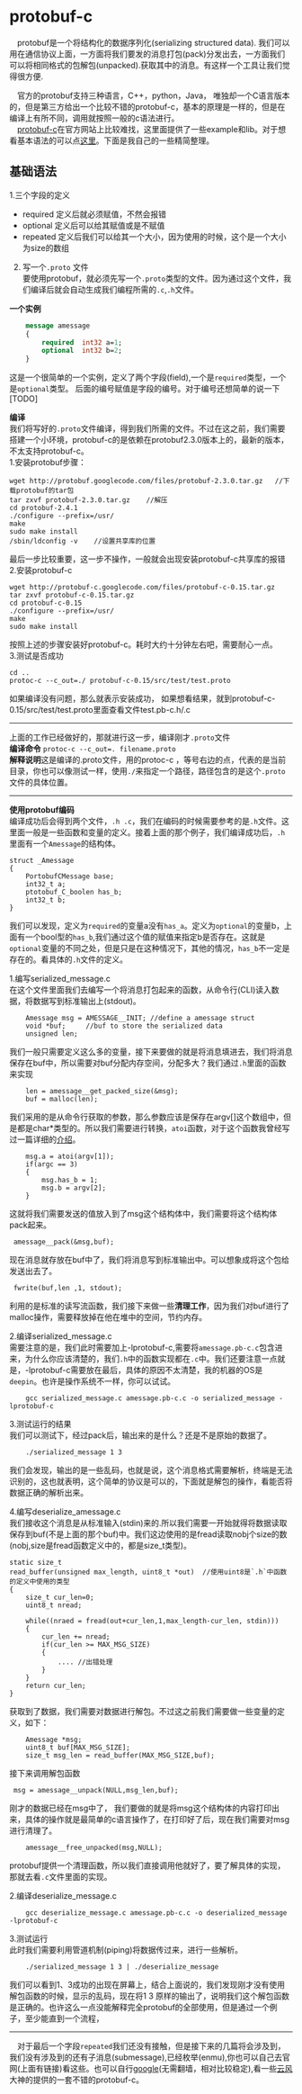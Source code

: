 protobuf-c 
===


 &emsp;protobuf是一个将结构化的数据序列化(serializing structured data). 我们可以用在通信协议上面，一方面将我们要发的消息打包(pack)分发出去，一方面我们可以将相同格式的包解包(unpacked).获取其中的消息。有这样一个工具让我们觉得很方便.
 
 &emsp;官方的protobuf支持三种语言，C++，python，Java， 唯独却一个C语言版本的，但是第三方给出一个比较不错的protobuf-c，基本的原理是一样的，但是在编译上有所不同，调用就按照一般的c语法进行。   
 &emsp;[protobuf-c](https://code.google.com/p/protobuf-c/wiki/Main_Page)在官方网站上比较难找，这里面提供了一些example和lib。对于想看基本语法的可以点[这里](https://developers.google.com/protocol-buffers/docs/overview)。下面是我自己的一些精简整理。
 
 基础语法
 ---
 1.三个字段的定义
 * required   定义后就必须赋值，不然会报错
 * optional   定义后可以给其赋值或是不赋值
 * repeated   定义后我们可以给其一个大小，因为使用的时候，这个是一个大小为size的数组
 
2. 写一个`.proto` 文件   
要使用protobuf，就必须先写一个`.proto`类型的文件。因为通过这个文件，我们编译后就会自动生成我们编程所需的`.c`,`.h`文件。   

**一个实例**
```proto
    message amessage
    {
        required  int32 a=1;
        optional  int32 b=2;
    }
```
 这是一个很简单的一个实例，定义了两个字段(field),一个是`required`类型，一个是`optional`类型。 后面的编号赋值是字段的编号。对于编号还想简单的说一下[TODO]
 
 
 **编译**  
 我们将写好的`.proto`文件编译，得到我们所需的文件。不过在这之前，我们需要搭建一个小环境，protobuf-c的是依赖在protobuf2.3.0版本上的，最新的版本，不太支持protobuf-c。   
1.安装protobuf步骤：
```
wget http://protobuf.googlecode.com/files/protobuf-2.3.0.tar.gz   //下载protobuf的tar包
tar zxvf protobuf-2.3.0.tar.gz    //解压
cd protobuf-2.4.1
./configure --prefix=/usr/
make
sudo make install
/sbin/ldconfig -v    //设置共享库的位置
```
最后一步比较重要，这一步不操作，一般就会出现安装protobuf-c共享库的报错
2.安装protobuf-c
```
wget http://protobuf-c.googlecode.com/files/protobuf-c-0.15.tar.gz
tar zxvf protobuf-c-0.15.tar.gz
cd protobuf-c-0.15
./configure --prefix=/usr/
make
sudo make install
```
按照上述的步骤安装好protobuf-c。耗时大约十分钟左右吧，需要耐心一点。  
3.测试是否成功
```
cd ..
protoc-c --c_out=./ protobuf-c-0.15/src/test/test.proto
```
如果编译没有问题，那么就表示安装成功， 如果想看结果，就到protobuf-c-0.15/src/test/test.proto里面查看文件test.pb-c.h/.c

----
上面的工作已经做好的，那就进行这一步，编译刚才`.proto`文件  
**编译命令** `protoc-c --c_out=. filename.proto`  
**解释说明**这是编译的.proto文件，用的protoc-c  ，等号右边的点，代表的是当前目录，你也可以像测试一样，使用`./`来指定一个路径，路径包含的是这个`.proto`文件的具体位置。

---

**使用protobuf编码**  
编译成功后会得到两个文件，`.h .c`，我们在编码的时候需要参考的是`.h`文件。这里面一般是一些函数和变量的定义。接着上面的那个例子，我们编译成功后，`.h`里面有一个`Amessage`的结构体。

    struct _Amessage
    {
        PortobufCMessage base;
        int32_t a;
        ptotobuf_C_boolen has_b;
        int32_t b;
    }
我们可以发现，定义为`required`的变量a没有`has_a`。定义为`optional`的变量b，上面有一个bool型的`has_b`,我们通过这个值的赋值来指定b是否存在。这就是`optional`变量的不同之处，但是只是在这种情况下，其他的情况，`has_b`不一定是存在的。看具体的`.h`文件的定义。

1.编写serialized_message.c  
在这个文件里面我们去编写一个将消息打包起来的函数，从命令行(CLI)读入数据，将数据写到标准输出上(stdout)。 
```
    Amessage msg = AMESSAGE__INIT; //define a amessage struct
    void *buf;     //buf to store the serialized data
    unsigned len;
```
我们一般只需要定义这么多的变量，接下来要做的就是将消息填进去，我们将消息保存在buf中，所以需要对buf分配内存空间，分配多大？我们通过`.h`里面的函数来实现
```
    len = amessage__get_packed_size(&msg);
    buf = malloc(len);
```
我们采用的是从命令行获取的参数，那么参数应该是保存在argv[]这个数组中，但是都是char*类型的。所以我们需要进行转换，`atoi`函数，对于这个函数我曾经写过一篇详细的[介绍](http://www.cnblogs.com/JesseEisen/p/3456537.html)。
```
    msg.a = atoi(argv[1]);
    if(argc == 3)
    {    
        msg.has_b = 1;
        msg.b = argv[2];
    }
```
这就将我们需要发送的值放入到了msg这个结构体中，我们需要将这个结构体pack起来。
```
 amessage__pack(&msg,buf);
```
现在消息就存放在buf中了，我们将消息写到标准输出中。可以想象成将这个包给发送出去了。
```
 fwrite(buf,len ,1, stdout);
```
利用的是标准的读写流函数，我们接下来做一些**清理工作**，因为我们对buf进行了malloc操作，需要释放掉在他在堆中的空间，节约内存。

2.编译serialized_message.c  
需要注意的是，我们此时需要加上-lprotobuf-c,需要将`amessage.pb-c.c`包含进来，为什么你应该清楚的，我们`.h`中的函数实现都在`.c`中。我们还要注意一点就是，-lprotobuf-c需要放在最后，具体的原因不太清楚，我的机器的OS是`deepin`。也许是操作系统不一样，你可以试试。
```
    gcc serialized_message.c amessage.pb-c.c -o serialized_message -lprotobuf-c
```
3.测试运行的结果  
我们可以测试下，经过pack后，输出来的是什么？还是不是原始的数据了。
```
    ./serialized_message 1 3 
```
我们会发现，输出的是一些乱码，也就是说，这个消息格式需要解析，终端是无法识别的，这也就表明，这个简单的协议是可以的，下面就是解包的操作，看能否将数据正确的解析出来。

4.编写deserialize_amessage.c  
我们接收这个消息是从标准输入(stdin)来的.所以我们需要一开始就得将数据读取保存到buf(不是上面的那个buf)中。我们这边使用的是fread读取nobj个size的数(nobj,size是fread函数定义中的，都是size_t类型)。
```
static size_t
read_buffer(unsigned max_length, uint8_t *out)  //使用uint8是`.h`中函数的定义中使用的类型
{
    size_t cur_len=0;
    uint8_t nread;
    
    while((nraed = fread(out+cur_len,1,max_length-cur_len, stdin)))
    {
        cur_len += nread;
        if(cur_len >= MAX_MSG_SIZE)
        {
            .... //出错处理
        }
    }
    return cur_len;
}
```
获取到了数据，我们需要对数据进行解包。不过这之前我们需要做一些变量的定义，如下：
```
    Amessage *msg;
    uint8_t buf[MAX_MSG_SIZE];
    size_t msg_len = read_buffer(MAX_MSG_SIZE,buf);
```
接下来调用解包函数
```
 msg = amessage__unpack(NULL,msg_len,buf);
```
刚才的数据已经在msg中了， 我们要做的就是将msg这个结构体的内容打印出来，具体的操作就是最简单的c语言操作了，在打印好了后，现在我们需要对msg进行清理了。
```
    amessage__free_unpacked(msg,NULL);
```
protobuf提供一个清理函数，所以我们直接调用他就好了，要了解具体的实现，那就去看`.c`文件里面的实现。

2.编译deserialize_message.c   
```
    gcc deserialize_message.c amessage.pb-c.c -o deserialized_message -lprotobuf-c
```
3.测试运行   
此时我们需要利用管道机制(piping)将数据传过来，进行一些解析。
```
    ./serialized_message 1 3 | ./deserialize_message 
```
我们可以看到1、3成功的出现在屏幕上，结合上面说的，我们发现刚才没有使用解包函数的时候，显示的乱码，现在将1 3 原样的输出了，说明我们这个解包函数是正确的。也许这么一点没能解释完全protobuf的全部使用，但是通过一个例子，至少能直到一个流程，

----
&emsp;对于最后一个字段`repeated`我们还没有接触，但是接下来的几篇将会涉及到，我们没有涉及到的还有子消息(submessage),已经枚举(enmu),你也可以自己去官网(上面有链接)看这些。也可以自行[google](www.goog.sinaapp.com)(无需翻墙，相对比较稳定),看一些[云风](http://blog.codingnow.com/2011/12/protocol_buffers_for_c.html)大神的提供的一套不错的protobuf-c。
